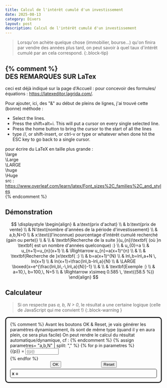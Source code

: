 ```yaml
---
title: Calcul de l'intérêt cumulé d'un investissement
date: 2025-08-13
category: Divers
layout: post
description: Calcul de l'intérêt cumulé d'un investissement 
---
```


> Lorsqu'on achète quelque chose (immobilier, bourse...) qu'on finira par vendre des années plus tard, on peut savoir à quel taux d'intérêt cumulé par an cela correspond.
{:.block-tip}

{% comment %}  
DES REMARQUES SUR LaTex
-----------------------

ceci est déjà indiqué sur la page d'Accueil : pour concevoir des formules/équations : <https://latexeditor.lagrida.com/>.    

Pour ajouter, ici, des "&" au début de pleins de lignes, j'ai trouvé cette (bonne) méthode :
* Select the lines.
* Press the shift+alt+i.
  This will put a cursor on every single selected line.
* Press the home button to bring the cursor to the start of all the lines
* type //, or shift-insert, or ctrl-v or type or whatever
    when done hit the ESC key to go back to a single cursor.

pour écrire du LaTeX en taille plus grande :  
\large  
\Large  
\LARGE  
\huge  
\Huge  
src : <https://www.overleaf.com/learn/latex/Font_sizes%2C_families%2C_and_styles>  
{% endcomment %}


Démonstration
-------------
$$ 
\displaystyle
\begin{align}
& a:\text{prix d'achat} \\
& b:\text{prix de vente} \\
& N:\text{nombre d'années de la période d'investissement} \\
& a,b,N>0 \\
& x:\text{(l'inconnue) pourcentage d’intérêt cumulé recherché (gain ou perte)} \\
& \\
& \textbf{Recherche de la suite }(u_{n})\textbf{ (où }n \textbf{ est un nombre d'années quelconque) :} \\
& u_{0}=a \\ 
& u_{n+1}=u_{n}(x+1) \\ 
& \Rightarrow u_{n}=a(x+1)^{n} \\
& \\ 
& \textbf{Recherche de }x\textbf{ :} \\
& b=a(x+1)^{N} \\ 
& ln\,b=ln\,a+N \, ln(x+1) \\
& ln(x+1)=\frac{ln\,b-ln\,a}{N} \\
& \LARGE \boxed{x=e^{\frac{ln\,b\,-\,ln\,a}{N}}-1} \\
& \\
& \textbf{Exemple :} \\
& a=10,\, b=100,\, N=5 \\
& \Rightarrow x\simeq 0.585 \, \text{(58.5 %)}
\end{align}
$$

Calculateur
-----------

> Si on respecte pas *a, b, N > 0*, le résultat a une certaine logique (celle de JavaScript qui me convient !)
{:.block-warning }

<style>
#calculateurForm {
  border: solid;
  padding: 0.8rem;
  border-radius: 10px;
  width: fit-content;
}
#xDiv {
  border: solid;
  padding: 0.3rem;
  border-radius: 5px;
  border-width: 1px;
  font-weight: bold;
}
.dataInput {
  width: 8em;
}
.flexCenter {
  display: flex;
  justify-content: center;
}
#ok {
    justify-content: space-evenly;
}
input {
  margin-bottom: 4px;
}
</style>

<div>
<form id="calculateurForm">
{% comment %}
Avant les boutons OK & Reset, je vais générer les paramètres dynamiquement, ils sont de même type (quand il y en aura plein, ce sera plus facile)  
On peut rendre le calcul du résultat automatique/dynamique, cf : <https://developer.mozilla.org/en-US/docs/Web/HTML/Element/output> 
{% endcomment %}
{% assign parametres= "a,b,N" | split: "," %}
{% for p in parametres %}
<div>
  <label for="{{p}}">{{p}} =</label> 
  <input id="{{p}}" name="{{p}}" class="dataInput" type="number" inputmode="decimal" step="any" placeholder="{{p}}" pattern="[0-9]*" required="">
</div>
{% endfor %}
<div id="ok" class="flexCenter">
  <input type="submit" value="OK">
  <input type="reset">
</div>
<div id="xDiv">
  x = <span id="x"></span>
</div>
</form>
</div>

<script>
document.getElementById("calculateurForm").addEventListener('submit', function() {
  const form = document.getElementById("calculateurForm");
  const a=Number(form.elements["a"].value)
  const b=Number(form.elements["b"].value)
  const N=Number(form.elements["N"].value)
  const x=Math.exp((Math.log(b)-Math.log(a))/N)-1;
  document.getElementById("x").textContent=x;
  event.preventDefault();
});
</script>
